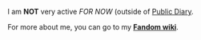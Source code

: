 I am **NOT** very active *FOR NOW* (outside of [Public Diary](https://notdanielt.github.io/Public-Diary).

For more about me, you can go to my [**Fandom wiki**](https://danielt.fandom.com/wiki/-Danielt-).
